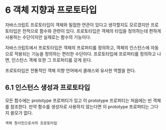 # 6 객체 지향과 프로토타입

자바스크립트 프로토타입이 객체와 밀접한 연관이 있다고 생각할지도 모르겠지만 프로토타입은 전적으로 함수와 관련이 있다. 프로토타입은 객체의 타입을 정의하는데 편하게 사용하는 수단이지만 실제로는 함수의 기능이다.

자바스크립트에서 프로토타입은 객체의 프로퍼티를 정의하고, 객체의 인스턴스에 자동으로 적용되는 기능을 정의하는 편리한 수단이다. 프로토타입에 프로퍼티를 정의하고 나면, 인스턴스 객체 또한 그 프로퍼티를 갖게 된다.

프로토타입은 전통적인 객체 지향 언어에서 클래스와 유사한 역할을 한다.

## 6.1 인스턴스 생성과 프로토타입

모든 함수에는 prototype 프로퍼티가 있고 이 prototype 프로퍼티는 처음에는 빈 객체를 참조한다. 만약 함수를 생성자로 사용하지 않는다면 이 prototype 프로퍼티는 그다지 쓸모가 없다.

`객체 청사진으로서의 프로토타입`

```js

```
